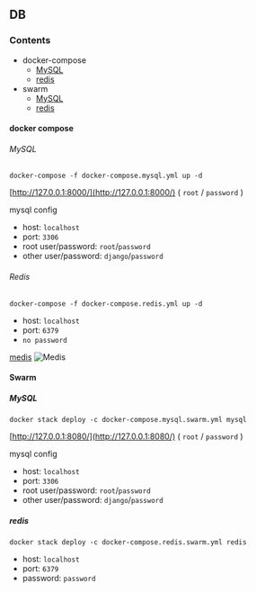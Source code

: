 ## DB

### Contents
- docker-compose
	- [MySQL](https://github.com/linsamtw/docker-compose-product/tree/master/db#mysql)
	- [redis](https://github.com/linsamtw/docker-compose-product/tree/master/db#redis)
- swarm
	- [MySQL](https://github.com/linsamtw/docker-compose-product/tree/master/db#mysql-1)
	- [redis](https://github.com/linsamtw/docker-compose-product/tree/master/db#redis-1)

#### docker compose

###### MySQL

	docker-compose -f docker-compose.mysql.yml up -d
    
[http://127.0.0.1:8000/](http://127.0.0.1:8000/) ( `root` / `password` )

mysql config

* host: `localhost`
* port: `3306`
* root user/password: `root`/`password`
* other user/password: `django`/`password`


###### Redis

	docker-compose -f docker-compose.redis.yml up -d

* host: `localhost`
* port: `6379`
* `no password`

[medis](https://github.com/luin/medis)
![Medis](http://getmedis.com/screen.png)


#### Swarm

##### MySQL

	docker stack deploy -c docker-compose.mysql.swarm.yml mysql
    
[http://127.0.0.1:8080/](http://127.0.0.1:8080/) ( `root` / `password` )

mysql config

* host: `localhost`
* port: `3306`
* root user/password: `root`/`password`
* other user/password: `django`/`password`

##### redis

	docker stack deploy -c docker-compose.redis.swarm.yml redis
    
* host: `localhost`
* port: `6379`
* password: `password`
    
   
